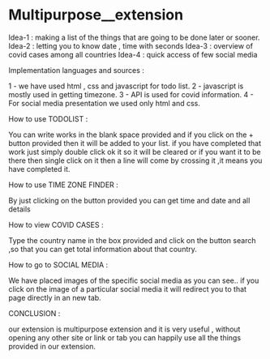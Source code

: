 # Multipurpose__extension


Idea-1 : making a list of the things that are going to be done later or sooner.
Idea-2 : letting you to know date , time with seconds
Idea-3 : overview of covid cases among all countries
Idea-4 : quick access of few social media

Implementation languages and sources : 

1 - we have used html , css and javascript for todo list.
2 - javascript is mostly used in getting timezone.
3 - API is used for covid information.
4 - For social media presentation we used only html and css.

How to use TODOLIST :

You can write works in the blank space provided and if you click on 
the + button provided then it will be added to your list.
if you have completed that work just simply double click ok it so it will be
cleared or if you want it to be there then single click on it then a line will come
by crossing it ,it means you have completed it.

How to use TIME ZONE FINDER :

By just clicking on the button provided you can get 
time and date and all details

How to view COVID CASES :

Type the country name in the box provided and click on the button
search ,so that you can get total information about that country.

How to go to SOCIAL MEDIA :

We have placed images of the specific social media as you can see..
if you click on the image of a particular social media it will redirect you
to that page directly in an new tab.

CONCLUSION :

our extension is multipurpose extension and it is very useful , without opening any other site
or link or tab you can happily use all the things provided in our extension.
